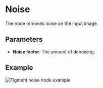 # Noise

The node removes noise on the input image.

## Parameters

- **Noise factor**: The amount of denoising.

## Example

<img src="/img/nodes/noise.jpg" alt="Figment noise node example"/>
